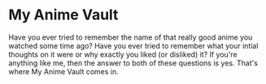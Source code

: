 <h1>My Anime Vault</h1>
<p>Have you ever tried to remember the name of that really good anime you watched some time ago? Have you ever tried to remember what your intial thoughts on it were or why exactly you liked (or disliked) it? If you're anything like me, then the answer to both of these questions is yes. That's where My Anime Vault comes in.</p>